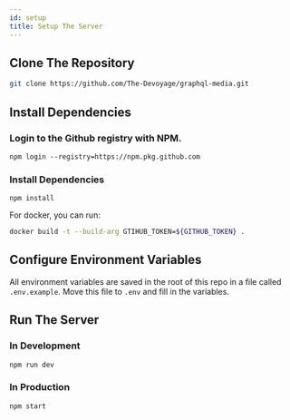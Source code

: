 ```yaml
---
id: setup
title: Setup The Server
---
```


## Clone The Repository

```bash
git clone https://github.com/The-Devoyage/graphql-media.git
```

## Install Dependencies

### Login to the Github registry with NPM.

```
npm login --registry=https://npm.pkg.github.com
```

### Install Dependencies

```
npm install
```

For docker, you can run:

```bash
docker build -t --build-arg GTIHUB_TOKEN=${GITHUB_TOKEN} .
```

## Configure Environment Variables

All environment variables are saved in the root of this repo in a file called `.env.example`. Move this file to `.env` and fill in the variables.

## Run The Server

### In Development

```
npm run dev
```

### In Production

```
npm start
```
